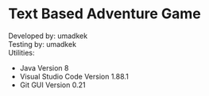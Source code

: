# Text Based Adventure Game
Developed by: umadkek <br>
Testing by: umadkek <br>
Utilities:
- Java Version 8
- Visual Studio Code Version 1.88.1
- Git GUI Version 0.21
